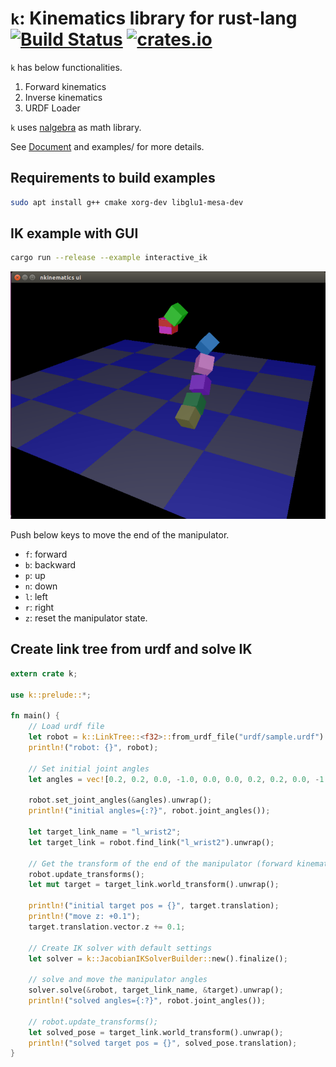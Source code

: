 # `k`: Kinematics library for rust-lang [![Build Status](https://travis-ci.org/OTL/k.svg?branch=master)](https://travis-ci.org/OTL/k) [![crates.io](https://img.shields.io/crates/v/k.svg)](https://crates.io/crates/k)

`k` has below functionalities.

1. Forward kinematics
1. Inverse kinematics
1. URDF Loader

`k` uses [nalgebra](http://nalgebra.org) as math library.

See [Document](http://docs.rs/k) and examples/ for more details.

## Requirements to build examples

```bash
sudo apt install g++ cmake xorg-dev libglu1-mesa-dev
```

## IK example with GUI

```bash
cargo run --release --example interactive_ik
```

![ik_sample](img/screenshot.png)

Push below keys to move the end of the manipulator.

- `f`: forward
- `b`: backward
- `p`: up
- `n`: down
- `l`: left
- `r`: right
- `z`: reset the manipulator state.

## Create link tree from urdf and solve IK

```rust
extern crate k;

use k::prelude::*;

fn main() {
    // Load urdf file
    let robot = k::LinkTree::<f32>::from_urdf_file("urdf/sample.urdf").unwrap();
    println!("robot: {}", robot);

    // Set initial joint angles
    let angles = vec![0.2, 0.2, 0.0, -1.0, 0.0, 0.0, 0.2, 0.2, 0.0, -1.0, 0.0, 0.0];

    robot.set_joint_angles(&angles).unwrap();
    println!("initial angles={:?}", robot.joint_angles());

    let target_link_name = "l_wrist2";
    let target_link = robot.find_link("l_wrist2").unwrap();

    // Get the transform of the end of the manipulator (forward kinematics)
    robot.update_transforms();
    let mut target = target_link.world_transform().unwrap();

    println!("initial target pos = {}", target.translation);
    println!("move z: +0.1");
    target.translation.vector.z += 0.1;

    // Create IK solver with default settings
    let solver = k::JacobianIKSolverBuilder::new().finalize();

    // solve and move the manipulator angles
    solver.solve(&robot, target_link_name, &target).unwrap();
    println!("solved angles={:?}", robot.joint_angles());

    // robot.update_transforms();
    let solved_pose = target_link.world_transform().unwrap();
    println!("solved target pos = {}", solved_pose.translation);
}
```
